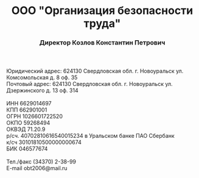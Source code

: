 <body>
	<header>
		<h1>ООО &quot;Организация безопасности труда&quot;</h1>
		<h3>Директор Козлов Константин Петрович</h3>
	</header>
	<footer>
		Юридический адрес: 624130 Свердловская обл. г. Новоуральск ул. Комсомольская д. 8 оф. 35<br>
		Почтовый адрес: 624130 Свердловская обл. г. Новоуральск ул. Дзержинского д. 13 оф. 314<br>
		<br>
		ИНН 6629014697<br>
		КПП 662901001<br>
		ОГРН 1026601722520<br>
		ОКПО 59268494<br>
		ОКВЭД 71.20.9<br>
		р/сч. 40702810616540015234 в Уральском банке ПАО Сбербанк<br>
		к/сч 30101810500000000674<br>
		БИК 046577674<br>
		<br>
		Тел./факс (34370) 2-38-99<br>
		E-mail obt2006@mail.ru
	</footer>	
</body>